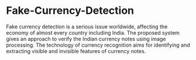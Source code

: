 # Fake-Currency-Detection
Fake currency detection is a serious issue worldwide, affecting the economy of almost every country  including India.  The proposed system gives an approach to verify the Indian currency notes using image processing. The technology of currency recognition aims  for identifying and extracting visible and invisible features of currency notes. 
